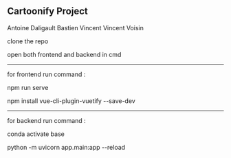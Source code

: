 ## Cartoonify Project
Antoine Daligault
Bastien Vincent
Vincent Voisin




clone the repo


open both frontend and backend in cmd

---------------------------------------------------------------------------------------

for frontend run command : 

npm run serve

npm install vue-cli-plugin-vuetify --save-dev

---------------------------------------------------------------------------------------

for backend run command : 

conda activate base

python -m uvicorn app.main:app --reload


